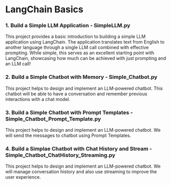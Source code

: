# LangChain Basics 

### 1. Build a Simple LLM Application - SimpleLLM.py

This project provides a basic introduction to building a simple LLM application using LangChain. The application translates text from English to another language through a single LLM call combined with effective prompting. While simple, this serves as an excellent starting point with LangChain, showcasing how much can be achieved with just prompting and an LLM call!

### 2. Build a Simple Chatbot with Memory - Simple_Chatbot.py

This project helps to design and implement an LLM-powered chatbot. This chatbot will be able to have a conversation and remember previous interactions with a chat model.

### 3. Build a Simple Chatbot with Prompt Templates - Simple_Chatbot_Prompt_Template.py

This project helps to design and implement an LLM-powered chatbot. We will send the messages to chatbot using Prompt Templates.

### 4. Build a Simplae Chatbot with Chat History and Stream - Simple_Chatbot_ChatHistory_Streaming.py

This project helps to design and implement an LLM-powered chatbot. We will manage conversation history and also use streaming to improve the user experience.
